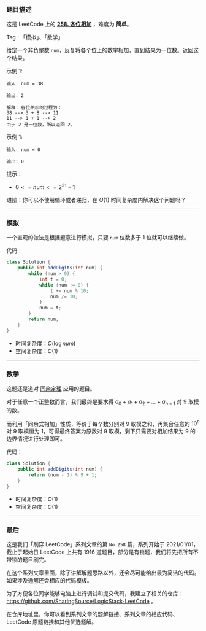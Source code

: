 ### 题目描述

这是 LeetCode 上的 **[258. 各位相加](https://leetcode-cn.com/problems/add-digits/solution/gong-shui-san-xie-yi-ti-shuang-jie-mo-ni-zdml/)** ，难度为 **简单**。

Tag : 「模拟」、「数学」



给定一个非负整数 `num`，反复将各个位上的数字相加，直到结果为一位数。返回这个结果。

示例 1:
```
输入: num = 38

输出: 2 

解释: 各位相加的过程为：
38 --> 3 + 8 --> 11
11 --> 1 + 1 --> 2
由于 2 是一位数，所以返回 2。
```
示例 1:
```
输入: num = 0

输出: 0
```

提示：
* $0 <= num <= 2^{31} - 1$

进阶：你可以不使用循环或者递归，在 $O(1)$ 时间复杂度内解决这个问题吗？

---

### 模拟

一个直观的做法是根据题意进行模拟，只要 `num` 位数多于 $1$ 位就可以继续做。

代码：
```java
class Solution {
    public int addDigits(int num) {
        while (num > 9) {
            int t = 0;
            while (num != 0) {
                t += num % 10;
                num /= 10;
            }
            num = t;
        }
        return num;
    }
}
```
* 时间复杂度：$O(\log{num})$
* 空间复杂度：$O(1)$

---

### 数学

这题还是道对 [同余定理](https://baike.baidu.com/item/%E5%90%8C%E4%BD%99%E5%AE%9A%E7%90%86/1212360) 应用的题目。

对于任意一个正整数而言，我们最终是要求得 $a_0 + a_1 + a_2 + ... + a_{n - 1}$ 对 $9$ 取模的数。

而利用「同余式相加」性质，等价于每个数分别对 $9$ 取模之和，再集合任意的 $10^n$ 对 $9$ 取模恒为 $1$，可得最终答案为原数对 $9$ 取模，剩下只需要对相加结果为 $9$ 的边界情况进行处理即可。

代码：
```java
class Solution {
    public int addDigits(int num) {
        return (num - 1) % 9 + 1;
    }
}
```
* 时间复杂度：$O(1)$
* 空间复杂度：$O(1)$

---

### 最后

这是我们「刷穿 LeetCode」系列文章的第 `No.258` 篇，系列开始于 2021/01/01，截止于起始日 LeetCode 上共有 1916 道题目，部分是有锁题，我们将先把所有不带锁的题目刷完。

在这个系列文章里面，除了讲解解题思路以外，还会尽可能给出最为简洁的代码。如果涉及通解还会相应的代码模板。

为了方便各位同学能够电脑上进行调试和提交代码，我建立了相关的仓库：https://github.com/SharingSource/LogicStack-LeetCode 。

在仓库地址里，你可以看到系列文章的题解链接、系列文章的相应代码、LeetCode 原题链接和其他优选题解。

